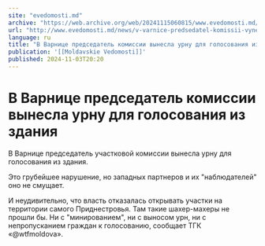 ```yaml
---
site: "evedomosti.md"
archive: "https://web.archive.org/web/20241115060815/www.evedomosti.md/news/v-varnice-predsedatel-komissii-vynesla-urnu-dlya-golosovaniy"
url: "http://www.evedomosti.md/news/v-varnice-predsedatel-komissii-vynesla-urnu-dlya-golosovaniy"
language: ru
title: "В Варнице председатель комиссии вынесла урну для голосования из здания"
publication: '[[Moldavskie Vedomosti]]'
published: 2024-11-03T20:20
---
```


# В Варнице председатель комиссии вынесла урну для голосования из здания

В Варнице председатель участковой комиссии вынесла урну для голосования из здания.

Это грубейшее нарушение, но западных партнеров и их "наблюдателей" оно не смущает.

И неудивительно, что власть отказалась открывать участки на территории самого Приднестровья. Там такие шахер-махеры не прошли бы. Ни с "минированием", ни с выносом урн, ни с непропусканием граждан к голосованию, сообщает ТГК «@wtfmoldova».